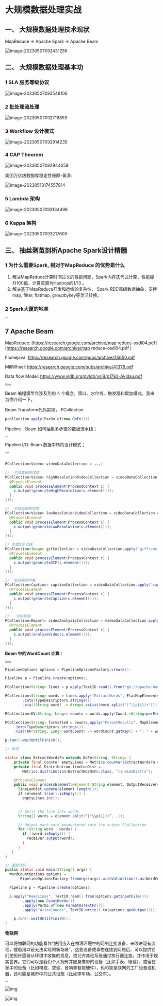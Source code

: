 # 大规模数据处理实战



## **一、  大规模数据处理技术现状**

MapReduce -> Apache Spark  -> Apache Beam



![image-20230507092431256](C:\Users\zzg_3\AppData\Roaming\Typora\typora-user-images\image-20230507092431256.png)







## **二、 大规模数据处理基本功**

### 1 SLA 服务等级协议

![image-20230507092548106](C:\Users\zzg_3\AppData\Roaming\Typora\typora-user-images\image-20230507092548106.png)





### 2 批处理流处理

![image-20230507092716893](C:\Users\zzg_3\AppData\Roaming\Typora\typora-user-images\image-20230507092716893.png)







### 3 Workflow 设计模式

![image-20230507092914235](C:\Users\zzg_3\AppData\Roaming\Typora\typora-user-images\image-20230507092914235.png)



### 4 CAP Theorem

![image-20230507092944058](C:\Users\zzg_3\AppData\Roaming\Typora\typora-user-images\image-20230507092944058.png)





美团万亿级数据库稳定性保障-黄潇:

![image-20230513174557814](C:\Users\zzg_3\AppData\Roaming\Typora\typora-user-images\image-20230513174557814.png)



### 5 Lambda 架构

![image-20230507093134498](C:\Users\zzg_3\AppData\Roaming\Typora\typora-user-images\image-20230507093134498.png)

### 6 Kappa 架构

![image-20230507093217609](C:\Users\zzg_3\AppData\Roaming\Typora\typora-user-images\image-20230507093217609.png)



## 三、 抽丝剥茧剖析Apache Spark设计精髓

### 1 为什么需要Spark, 相对于MapReduce 的优势是什么

1. 解决MapReduce计算时间过长的性能问题，Spark内存迭代式计算，性能提升100倍，计算资源为Hadoop的1/10 。
2. 解决基于MapReduce开发和运维的复杂性， Spark RDD高级数据抽象，支持map, filter, flatmap, groupbykey等灵活转换。



### 2 Spark大厦的地基

<img src="https://static001.geekbang.org/resource/image/8c/1c/8cae25f4d16a34be77fd3e84133d6a1c.png?wh=1776*2263" alt="img" style="zoom: 25%;" />



## 7 Apache Beam

MapReduce: [https://research.google.com/archive/map reduce-osdi04.pdf](https://research.google.com/archive/map reduce-osdi04.pdf )  

Flumejava: https://research.google.com/pubs/archive/35650.pdf 

MillWheel: https://research.google.com/pubs/archive/41378.pdf 

Data flow Model: https://www.vldb.org/pvldb/vol8/p1792-Akidau.pdf

<img src="https://static001.geekbang.org/resource/image/bb/35/bbe679898aef03c77e49ba8d93aca235.png?wh=1142*770" alt="img" style="zoom:50%;" />



Beam 编程模型会涉及到的 4 个概念，窗口、水位线、触发器和累加模式，我来为你介绍一下。



Beam Transform代码实现， PCollection

```java
pcollection.apply(ParDo.of(new DoFn()))
```



Pipeline：Beam 如何抽象多步骤的数据流水线；

<img src="https://static001.geekbang.org/resource/image/a5/94/a56f824d0dc8b3c1a777595b42c4b294.jpg?wh=1994*1302" alt="img" style="zoom: 25%;" />

Pipeline I/O: Beam 数据中转的设计模式；



<img src="https://static001.geekbang.org/resource/image/b2/73/b226e637e8cba5f7c3ef938684526373.jpg?wh=2426*1190" alt="img" style="zoom: 33%;" />

```java

PCollection<Video> videoDataCollection = ...;

//  生成高画质视频
PCollection<Video> highResolutionVideoCollection = videoDataCollection.apply("highResolutionTransform", ParDo.of(new DoFn<Video, Video>(){
  @ProcessElement
  public void processElement(ProcessContext c) {
    c.output(generateHighResolution(c.element()));
  }
}));

//  生成低画质视频
PCollection<Video> lowResolutionVideoCollection = videoDataCollection.apply("lowResolutionTransform", ParDo.of(new DoFn<Video, Video>(){
  @ProcessElement
  public void processElement(ProcessContext c) {
    c.output(generateLowResolution(c.element()));
  }
}));

// 生成GIF动画
PCollection<Image> gifCollection = videoDataCollection.apply("gifTransform", ParDo.of(new DoFn<Video, Image>(){
  @ProcessElement
  public void processElement(ProcessContext c) {
    c.output(generateGIF(c.element()));
  }
}));

//  生成视频字幕
PCollection<Caption> captionCollection = videoDataCollection.apply("captionTransform", ParDo.of(new DoFn<Video, Caption>(){
  @ProcessElement
  public void processElement(ProcessContext c) {
    c.output(generateCaption(c.element()));
  }
}));

//   分析视频
PCollection<Report> videoAnalysisCollection = videoDataCollection.apply("videoAnalysisTransform", ParDo.of(new DoFn<Video, Report>(){
  @ProcessElement
  public void processElement(ProcessContext c) {
    c.output(analyzeVideo(c.element()));
  }
}));
```



**Beam 中的WordCount 计算：**

<img src="https://static001.geekbang.org/resource/image/c6/cd/c6b63574f6005aaa4a6aba366b0a5dcd.jpg?wh=1686*850" alt="img" style="zoom: 50%;" />



```java
PipelineOptions options = PipelineOptionsFactory.create();

Pipeline p = Pipeline.create(options);

PCollection<String> lines = p.apply(TextIO.read().from("gs://apache-beam-samples/shakespeare/*"));

PCollection<String> words = lines.apply("ExtractWords", FlatMapElements
        .into(TypeDescriptors.strings())
        .via((String word) -> Arrays.asList(word.split("[^\\p{L}]+"))));

PCollection<KV<String, Long>> counts = words.apply(Count.<String>perElement());

PCollection<String> formatted = counts.apply("FormatResults", MapElements
    .into(TypeDescriptors.strings())
    .via((KV<String, Long> wordCount) -> wordCount.getKey() + ": " + wordCount.getValue()));

p.run().waitUntilFinish();

// 改进

static class ExtractWordsFn extends DoFn<String, String> {
    private final Counter emptyLines = Metrics.counter(ExtractWordsFn.class, "emptyLines");
    private final Distribution lineLenDist =
        Metrics.distribution(ExtractWordsFn.class, "lineLenDistro");

    @ProcessElement
    public void processElement(@Element String element, OutputReceiver<String> receiver) {
      lineLenDist.update(element.length());
      if (element.trim().isEmpty()) {
        emptyLines.inc();
      

      // Split the line into words.
      String[] words = element.split(“[^\\p{L}]+”, -1);

      // Output each word encountered into the output PCollection.
      for (String word : words) {
        if (!word.isEmpty()) {
          receiver.output(word);
        }
      }
   }
}

// 最终代码
public static void main(String[] args) {
  WordCountOptions options =
       PipelineOptionsFactory.fromArgs(args).withValidation().as(WordCountOptions.class);

  Pipeline p = Pipeline.create(options);

  p.apply("ReadLines", TextIO.read().from(options.getInputFile()))
        .apply(new CountWords())
        .apply(ParDo.of(new FormatAsTextFn()))
        .apply("WriteCounts", TextIO.write().to(options.getOutput()));

    p.run().waitUntilFinish();
}
```





**物联网**

可以将物联网的功能看作“使用嵌入在物理环境中的网络连接设备，来改进现有流程，或启用以前无法实现的新场景”。这些设备或事物连接到网络后，可以提供它们使用传感器从环境中收集的信息，或允许其他系统通过执行器连接，并作用于现实世界。它们可以是我们个人拥有并随身携带的设备（比如手表、眼镜），或留在家中的设备（比如电视、空调、音响等智能硬件），也可能是联网的工厂设备或机器，还可能是城市中的公共设施（比如停车场、公交车）。

<img src="https://static001.geekbang.org/resource/image/09/a1/09735e83c485dcdfd69c4a5c2d30d6a1.png?wh=3512*2485" alt="img" style="zoom:25%;" />



![img](https://static001.geekbang.org/resource/image/f5/4a/f53e4f3754f8467285f1cf812d5e3a4a.png?wh=1186*820)

![img](https://static001.geekbang.org/resource/image/1c/2f/1cc5b49b4c2ca6b0b794912694e2fb2f.png?wh=2075*877)